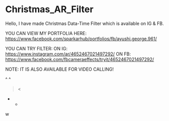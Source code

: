# Christmas_AR_Filter
Hello, I have made Christmas Data-Time Filter which is available on IG &amp; FB.

YOU CAN VIEW MY PORTFOLIA HERE: 
https://www.facebook.com/sparkarhub/portfolios/fb/ayushi.george.961/

YOU CAN TRY FILTER: 
ON IG: https://www.instagram.com/ar/4652467021497292/
ON FB: https://www.facebook.com/fbcameraeffects/tryit/4652467021497292/


NOTE: 
IT IS ALSO AVAILABLE FOR VIDEO CALLING!


^ ^
> <
- -
 w
